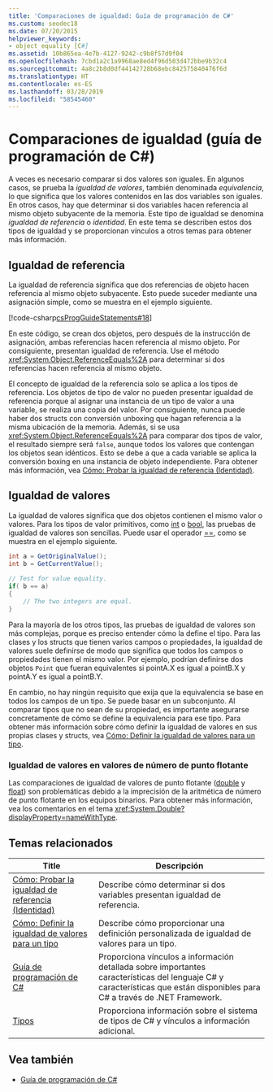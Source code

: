 ```yaml
---
title: 'Comparaciones de igualdad: Guía de programación de C#'
ms.custom: seodec18
ms.date: 07/20/2015
helpviewer_keywords:
- object equality [C#]
ms.assetid: 10b865ea-4e7b-4127-9242-c9b8f57d9f04
ms.openlocfilehash: 7cbd1a2c1a9968ae8ed4f96d503d472bbe9b32c4
ms.sourcegitcommit: 4a8c2b8d0df44142728b68ebc842575840476f6d
ms.translationtype: HT
ms.contentlocale: es-ES
ms.lasthandoff: 03/28/2019
ms.locfileid: "58545460"
---
```

# <a name="equality-comparisons-c-programming-guide"></a>Comparaciones de igualdad (guía de programación de C#)

A veces es necesario comparar si dos valores son iguales. En algunos casos, se prueba la *igualdad de valores*, también denominada *equivalencia*, lo que significa que los valores contenidos en las dos variables son iguales. En otros casos, hay que determinar si dos variables hacen referencia al mismo objeto subyacente de la memoria. Este tipo de igualdad se denomina *igualdad de referencia* o *identidad*. En este tema se describen estos dos tipos de igualdad y se proporcionan vínculos a otros temas para obtener más información.  
  
## <a name="reference-equality"></a>Igualdad de referencia

 La igualdad de referencia significa que dos referencias de objeto hacen referencia al mismo objeto subyacente. Esto puede suceder mediante una asignación simple, como se muestra en el ejemplo siguiente.  
  
 [!code-csharp[csProgGuideStatements#18](~/samples/snippets/csharp/VS_Snippets_VBCSharp/csProgGuideStatements/CS/Statements.cs#18)]  
  
 En este código, se crean dos objetos, pero después de la instrucción de asignación, ambas referencias hacen referencia al mismo objeto. Por consiguiente, presentan igualdad de referencia. Use el método <xref:System.Object.ReferenceEquals%2A> para determinar si dos referencias hacen referencia al mismo objeto.  
  
 El concepto de igualdad de la referencia solo se aplica a los tipos de referencia. Los objetos de tipo de valor no pueden presentar igualdad de referencia porque al asignar una instancia de un tipo de valor a una variable, se realiza una copia del valor. Por consiguiente, nunca puede haber dos structs con conversión unboxing que hagan referencia a la misma ubicación de la memoria. Además, si se usa <xref:System.Object.ReferenceEquals%2A> para comparar dos tipos de valor, el resultado siempre será `false`, aunque todos los valores que contengan los objetos sean idénticos. Esto se debe a que a cada variable se aplica la conversión boxing en una instancia de objeto independiente. Para obtener más información, vea [Cómo: Probar la igualdad de referencia (Identidad)](../../../csharp/programming-guide/statements-expressions-operators/how-to-test-for-reference-equality-identity.md).  

## <a name="value-equality"></a>Igualdad de valores

 La igualdad de valores significa que dos objetos contienen el mismo valor o valores. Para los tipos de valor primitivos, como [int](../../../csharp/language-reference/keywords/int.md) o [bool](../../../csharp/language-reference/keywords/bool.md), las pruebas de igualdad de valores son sencillas. Puede usar el operador [==](../../../csharp/language-reference/operators/equality-operators.md#equality-operator-), como se muestra en el ejemplo siguiente.  
  
```csharp  
int a = GetOriginalValue();  
int b = GetCurrentValue();  
  
// Test for value equality.   
if( b == a)   
{  
    // The two integers are equal.  
}  
```  
  
 Para la mayoría de los otros tipos, las pruebas de igualdad de valores son más complejas, porque es preciso entender cómo la define el tipo. Para las clases y los structs que tienen varios campos o propiedades, la igualdad de valores suele definirse de modo que significa que todos los campos o propiedades tienen el mismo valor. Por ejemplo, podrían definirse dos objetos `Point` que fueran equivalentes si pointA.X es igual a pointB.X y pointA.Y es igual a pointB.Y.  
  
 En cambio, no hay ningún requisito que exija que la equivalencia se base en todos los campos de un tipo. Se puede basar en un subconjunto. Al comparar tipos que no sean de su propiedad, es importante asegurarse concretamente de cómo se define la equivalencia para ese tipo. Para obtener más información sobre cómo definir la igualdad de valores en sus propias clases y structs, vea [Cómo: Definir la igualdad de valores para un tipo](../../../csharp/programming-guide/statements-expressions-operators/how-to-define-value-equality-for-a-type.md).  
  
### <a name="value-equality-for-floating-point-values"></a>Igualdad de valores en valores de número de punto flotante

 Las comparaciones de igualdad de valores de punto flotante ([double](../../../csharp/language-reference/keywords/double.md) y [float](../../../csharp/language-reference/keywords/float.md)) son problemáticas debido a la imprecisión de la aritmética de número de punto flotante en los equipos binarios. Para obtener más información, vea los comentarios en el tema <xref:System.Double?displayProperty=nameWithType>.  
  
## <a name="related-topics"></a>Temas relacionados  
  
|Title|Descripción|  
|-----------|-----------------|  
|[Cómo: Probar la igualdad de referencia (Identidad)](../../../csharp/programming-guide/statements-expressions-operators/how-to-test-for-reference-equality-identity.md)|Describe cómo determinar si dos variables presentan igualdad de referencia.|  
|[Cómo: Definir la igualdad de valores para un tipo](../../../csharp/programming-guide/statements-expressions-operators/how-to-define-value-equality-for-a-type.md)|Describe cómo proporcionar una definición personalizada de igualdad de valores para un tipo.|  
|[Guía de programación de C#](../../../csharp/programming-guide/index.md)|Proporciona vínculos a información detallada sobre importantes características del lenguaje C# y características que están disponibles para C# a través de .NET Framework.|  
|[Tipos](../../../csharp/programming-guide/types/index.md)|Proporciona información sobre el sistema de tipos de C# y vínculos a información adicional.|  
  
## <a name="see-also"></a>Vea también

- [Guía de programación de C#](../../../csharp/programming-guide/index.md)
